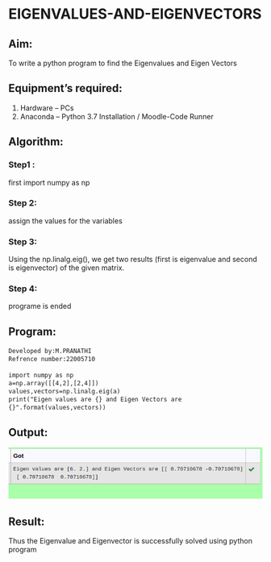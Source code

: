 # EIGENVALUES-AND-EIGENVECTORS
## Aim:
To write a python program to find the Eigenvalues and Eigen Vectors
## Equipment’s required:
1. 	Hardware – PCs
2. 	Anaconda – Python 3.7 Installation / Moodle-Code Runner
## Algorithm:
### Step1 : 
first import numpy as np
### Step 2: 
assign the values for the variables
### Step 3: 
Using the np.linalg.eig(),  we get two results (first is eigenvalue and second is eigenvector) of the given matrix.
### Step 4:
programe is ended 

## Program:
```
Developed by:M.PRANATHI
Refrence number:22005710

import numpy as np
a=np.array([[4,2],[2,4]])
values,vectors=np.linalg.eig(a)
print("Eigen values are {} and Eigen Vectors are {}".format(values,vectors))
```

## Output:
!['OUTPUT'](/eigenvalueseigenvectors.png)
## Result:
Thus the Eigenvalue and Eigenvector is successfully solved using python program
